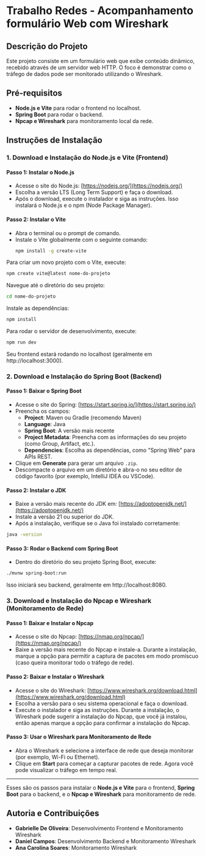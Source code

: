 # Trabalho Redes - Acompanhamento formulário Web com Wireshark

## Descrição do Projeto
Este projeto consiste em um formulário web que exibe conteúdo dinâmico, recebido através de um servidor web HTTP. O foco é demonstrar como o tráfego de dados pode ser monitorado utilizando o Wireshark.

## Pré-requisitos
- **Node.js e Vite** para rodar o frontend no localhost.
- **Spring Boot** para rodar o backend.
- **Npcap e Wireshark** para monitoramento local da rede.

## Instruções de Instalação

### 1. Download e Instalação do Node.js e Vite (Frontend)

#### Passo 1: Instalar o Node.js
- Acesse o site do Node.js: [https://nodejs.org/](https://nodejs.org/)
- Escolha a versão LTS (Long Term Support) e faça o download.
- Após o download, execute o instalador e siga as instruções. Isso instalará o Node.js e o npm (Node Package Manager).

#### Passo 2: Instalar o Vite
- Abra o terminal ou o prompt de comando.
- Instale o Vite globalmente com o seguinte comando:
  ```bash
  npm install -g create-vite

Para criar um novo projeto com o Vite, execute:
  ```bash
npm create vite@latest nome-do-projeto
```

Navegue até o diretório do seu projeto:
  ```bash
cd nome-do-projeto
```

Instale as dependências:
  ```bash
npm install
```

Para rodar o servidor de desenvolvimento, execute:
  ```bash
npm run dev
```

Seu frontend estará rodando no localhost (geralmente em http://localhost:3000).

### 2. Download e Instalação do Spring Boot (Backend)

#### Passo 1: Baixar o Spring Boot
- Acesse o site do Spring: [https://start.spring.io/](https://start.spring.io/)
- Preencha os campos:
  - **Project**: Maven ou Gradle (recomendo Maven)
  - **Language**: Java
  - **Spring Boot**: A versão mais recente
  - **Project Metadata**: Preencha com as informações do seu projeto (como Group, Artifact, etc.).
  - **Dependencies**: Escolha as dependências, como "Spring Web" para APIs REST.
- Clique em **Generate** para gerar um arquivo `.zip`.
- Descompacte o arquivo em um diretório e abra-o no seu editor de código favorito (por exemplo, IntelliJ IDEA ou VSCode).

#### Passo 2: Instalar o JDK
- Baixe a versão mais recente do JDK em: [https://adoptopenjdk.net/](https://adoptopenjdk.net/)
- Instale a versão 21 ou superior do JDK.
- Após a instalação, verifique se o Java foi instalado corretamente:
 
 ```bash
java -version
```

#### Passo 3: Rodar o Backend com Spring Boot
- Dentro do diretório do seu projeto Spring Boot, execute:

 ```bash
./mvnw spring-boot:run
```

Isso iniciará seu backend, geralmente em http://localhost:8080.

### 3. Download e Instalação do Npcap e Wireshark (Monitoramento de Rede)

#### Passo 1: Baixar e Instalar o Npcap
- Acesse o site do Npcap: [https://nmap.org/npcap/](https://nmap.org/npcap/)
- Baixe a versão mais recente do Npcap e instale-a. Durante a instalação, marque a opção para permitir a captura de pacotes em modo promíscuo (caso queira monitorar todo o tráfego de rede).

#### Passo 2: Baixar e Instalar o Wireshark
- Acesse o site do Wireshark: [https://www.wireshark.org/download.html](https://www.wireshark.org/download.html)
- Escolha a versão para o seu sistema operacional e faça o download.
- Execute o instalador e siga as instruções. Durante a instalação, o Wireshark pode sugerir a instalação do Npcap, que você já instalou, então apenas marque a opção para confirmar a instalação do Npcap.

#### Passo 3: Usar o Wireshark para Monitoramento de Rede
- Abra o Wireshark e selecione a interface de rede que deseja monitorar (por exemplo, Wi-Fi ou Ethernet).
- Clique em **Start** para começar a capturar pacotes de rede. Agora você pode visualizar o tráfego em tempo real.

---

Esses são os passos para instalar o **Node.js e Vite** para o frontend, **Spring Boot** para o backend, e o **Npcap e Wireshark** para monitoramento de rede.

## Autoria e Contribuições

- **Gabrielle De Oliveira**: Desenvolvimento Frontend e Monitoramento Wireshark
- **Daniel Campos**: Desenvolvimento Backend e Monitoramento Wireshark
- **Ana Carolina Soares**: Monitoramento Wireshark













